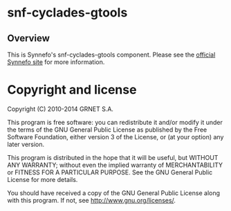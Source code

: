 snf-cyclades-gtools
===================

Overview
--------

This is Synnefo's snf-cyclades-gtools component. Please see the [official
Synnefo site](http://www.synnefo.org) for more information.


Copyright and license
=====================

Copyright (C) 2010-2014 GRNET S.A.

This program is free software: you can redistribute it and/or modify
it under the terms of the GNU General Public License as published by
the Free Software Foundation, either version 3 of the License, or
(at your option) any later version.

This program is distributed in the hope that it will be useful,
but WITHOUT ANY WARRANTY; without even the implied warranty of
MERCHANTABILITY or FITNESS FOR A PARTICULAR PURPOSE.  See the
GNU General Public License for more details.

You should have received a copy of the GNU General Public License
along with this program.  If not, see <http://www.gnu.org/licenses/>.
